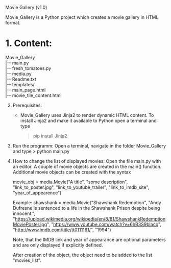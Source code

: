 Movie Gallery (v1.0)

Movie_Gallery is a Python project which creates a movie gallery in HTML format.

<h1> 1. Content: </h1>

Movie_Gallery<br />
|-- main.py<br />
|-- fresh_tomatoes.py<br />
|-- media.py<br />
|-- Readme.txt<br />
|-- templates/<br />
    |-- main_page.html<br />
    |-- movie_tile_content.html<br />


2. Prerequisites:
    - Movie_Gallery uses Jinja2 to render dynamic HTML content. To install Jinja2 and make it available to Python
      open a terminal and type
        > pip install Jinja2

3. Run the programm:
    Open a terminal, navigate in the folder Movie_Gallery and type
        > python main.py

4. How to change the list of displayed movies:
    Open the file main.py with an editor. A couple of movie objects are created in the main() function. Additional
    movie objects can be created with the syntax

    movie_obj = media.Movie("A title",
							"some description",
							"link_to_poster.jpg",
							"link_to_youtube_trailer",
							"link_to_imdb_site",
							"year_of_appearence")

	Example:
	shawshank = media.Movie("Shawshank Redemption",
							"Andy Dufresne is sentenced to a life in the Shawshank Prison despite being innocent.",
							"https://upload.wikimedia.org/wikipedia/en/8/81/ShawshankRedemptionMoviePoster.jpg",
							"https://www.youtube.com/watch?v=6hB3S9bIaco",
							"http://www.imdb.com/title/tt0111161/",
							"1994")

	Note, that the IMDB link and year of appearance are optional parameters and are only displayed if explicitly
	defined.

	After creation of the object, the object need to be added to the list "movies_list".